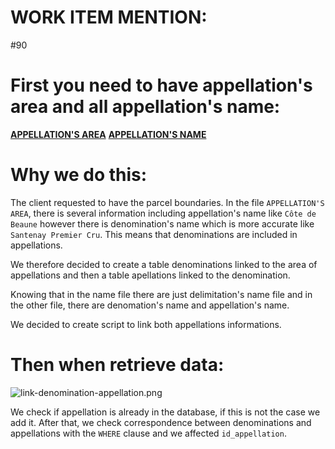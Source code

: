 # **WORK ITEM MENTION:**
#90

# First you need to have appellation's area and all appellation's name: 
**[APPELLATION'S AREA](https://www.data.gouv.fr/fr/datasets/r/ad6e471e-8b53-4151-b37e-7ce5a8fe868f)**
**[APPELLATION'S NAME](/.attachments/Export%20appellation%20hiérarchie%20vignoble-3e80f322-b217-461c-bd6a-27952edff262.csv)**

# Why we do this:
The client requested to have the parcel boundaries. In the file `APPELLATION'S AREA`, there is several information including appellation's name like `Côte de Beaune` however there is denomination's name which is more accurate like `Santenay Premier Cru`. This means that denominations are included in appellations.

We therefore decided to create a table denominations linked to the area of appellations and then a table apellations linked to the denomination.

Knowing that in the name file there are just delimitation's name file and in the other file, there are denomation's name and appellation's name.

We decided to create script to link both appellations informations.


# Then when retrieve data:

![link-denomination-appellation.png](/.attachments/link-denomination-appellation-f2dee384-0b82-45fa-91da-32740b629a86.png)

We check if appellation is already in the database, if this is not the case we add it.
After that, we check correspondence between denominations and appellations with the `WHERE` clause and we affected `id_appellation`.